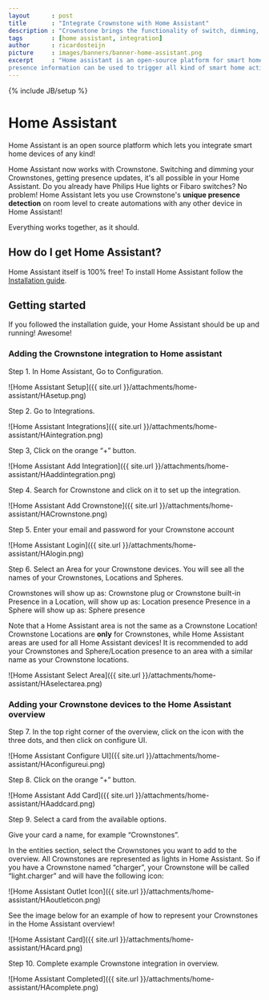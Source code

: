 ```yaml
---
layout      : post
title       : "Integrate Crownstone with Home Assistant"
description : "Crownstone brings the functionality of switch, dimming, and persence information using Crownstones to Home Assistant"
tags        : [home assistant, integration]
author      : ricardosteijn
picture     : images/banners/banner-home-assistant.png
excerpt     : "Home assistant is an open-source platform for smart homes. Crownstone is now integrated with Home Assistant so that
presence information can be used to trigger all kind of smart home actions with other hardware integrated with Home Assistant."
---
```

{% include JB/setup %}

# Home Assistant

Home Assistant is an open source platform which lets you integrate smart home devices of any kind!

Home Assistant now works with Crownstone. Switching and dimming your Crownstones, getting presence updates, it's all possible in your Home Assistant. Do you already have Philips Hue lights or Fibaro switches? No problem! Home Assistant lets you use Crownstone's **unique presence detection** on room level to create automations with any other device in Home Assistant!

Everything works together, as it should.

## How do I get Home Assistant?

Home Assistant itself is 100% free! To install Home Assistant follow the [Installation guide](https://www.home-assistant.io/getting-started/).

## Getting started

If you followed the installation guide, your Home Assistant should be up and running! Awesome!

### Adding the Crownstone integration to Home assistant

Step 1. In Home Assistant, Go to Configuration.

![Home Assistant Setup]({{ site.url }}/attachments/home-assistant/HAsetup.png)

Step 2. Go to Integrations.

![Home Assistant Integrations]({{ site.url }}/attachments/home-assistant/HAintegration.png)

Step 3, Click on the orange “+” button.

![Home Assistant Add Integration]({{ site.url }}/attachments/home-assistant/HAaddintegration.png)

Step 4. Search for Crownstone and click on it to set up the integration.

![Home Assistant Add Crownstone]({{ site.url }}/attachments/home-assistant/HACrownstone.png)

Step 5. Enter your email and password for your Crownstone account

![Home Assistant Login]({{ site.url }}/attachments/home-assistant/HAlogin.png)

Step 6. Select an Area for your Crownstone devices.
You will see all the names of your Crownstones, Locations and Spheres.

Crownstones will show up as: Crownstone plug or Crownstone built-in
Presence in a Location, will show up as: Location presence
Presence in a Sphere will show up as: Sphere presence

Note that a Home Assistant area is not the same as a Crownstone Location! Crownstone Locations are **only** for Crownstones, while Home Assistant areas are used for all Home Assistant devices! It is recommended to add your Crownstones and Sphere/Location presence to an area with a similar name as your Crownstone locations.

![Home Assistant Select Area]({{ site.url }}/attachments/home-assistant/HAselectarea.png)

### Adding your Crownstone devices to the Home Assistant overview

Step 7. In the top right corner of the overview, click on the icon with the three dots, and then click on configure UI.

![Home Assistant Configure UI]({{ site.url }}/attachments/home-assistant/HAconfigureui.png)

Step 8. Click on the orange “+” button.

![Home Assistant Add Card]({{ site.url }}/attachments/home-assistant/HAaddcard.png)

Step 9. Select a card from the available options.

Give your card a name, for example “Crownstones”.

In the entities section, select the Crownstones you want to add to the overview. All Crownstones are represented as lights in Home Assistant. So if you have a Crownstone named “charger”, your Crownstone will be called “light.charger” and will have the following icon:

![Home Assistant Outlet Icon]({{ site.url }}/attachments/home-assistant/HAoutleticon.png)

See the image below for an example of how to represent your Crownstones in the Home Assistant overview!

![Home Assistant Card]({{ site.url }}/attachments/home-assistant/HAcard.png)

Step 10. Complete example Crownstone integration in overview.

![Home Assistant Completed]({{ site.url }}/attachments/home-assistant/HAcomplete.png)


